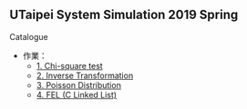 ## UTaipei System Simulation 2019 Spring
Catalogue
* 作業：
  * [1. Chi-square test](https://github.com/aesophor/UT-SystemSimulation2019/tree/master/hw4-chi-square-test)
  * [2. Inverse Transformation](https://github.com/aesophor/UT-SystemSimulation2019/tree/master/hw5-inverse-transformation)
  * [3. Poisson Distribution](https://github.com/aesophor/UT-SystemSimulation2019/tree/master/hw6-poisson-distribution)
  * [4. FEL \(C Linked List\)](https://github.com/aesophor/UT-SystemSimulation2019/tree/master/hw7-future-event-list)
